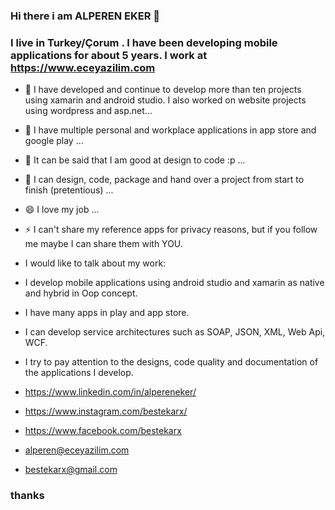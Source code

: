 ### Hi there i am ALPEREN EKER 👋
### I live in Turkey/Çorum . I have been developing mobile applications for about 5 years. I work at https://www.eceyazilim.com


- 🌱 I have developed and continue to develop more than ten projects using xamarin and android studio. I also worked on website projects using wordpress and asp.net...
- 👯 I have multiple personal and workplace applications in app store and google play ...
- 🤔 It can be said that I am good at design to code :p ...
- 💬 I can design, code, package and hand over a project from start to finish (pretentious) ...
- 😄 I love my job ...
- ⚡ I can't share my reference apps for privacy reasons, but if you follow me maybe I can share them with YOU. 
- I would like to talk about my work:
- I develop mobile applications using android studio and xamarin as native and hybrid in Oop concept.
- I have many apps in play and app store.
- I can develop service architectures such as SOAP, JSON, XML, Web Api, WCF.
- I try to pay attention to the designs, code quality and documentation of the applications I develop.

- https://www.linkedin.com/in/alpereneker/
- https://www.instagram.com/bestekarx/
- https://www.facebook.com/bestekarx
- alperen@eceyazilim.com
- bestekarx@gmail.com
### thanks

